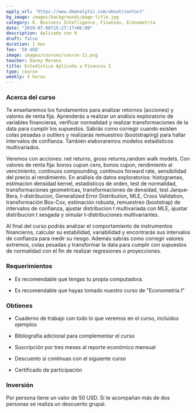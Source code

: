 ```yaml
---
apply_url: 'https://www.dmanalytic.com/about/contact'
bg_image: images/backgrounds/page-title.jpg
category: R, Business Intelligence, Finanzas, Econometría
date: "2019-07-06T15:27:17+06:00"
description: Aplicado con R
draft: false
duration: 1 mes
fee: '50 USD'
image: images/courses/course-11.png
teacher: Danny Moreno
title: Estadística Aplicada a Finanzas I
type: course
weekly: 4 horas
---
```



### Acerca del curso

Te enseñaremos los fundamentos para analizar retornos (acciones) y valores de renta fija. Aprenderás a realizar un análisis exploratorio de variables financieras, verificar normalidad y realizar transformaciones de la data para cumplir los supuestos. Sabrás como corregir cuando existen colas pesadas o outliers y realizarás remuestreo (bootstraping) para hallar intervalos de confianza. También elaboraremos modelos estadísticos multivariados.

Veremos con acciones: net returns, gross returns,random walk models. Con valores de renta fija: bonos cupon cero, bonos cupon, rendimiento al vencimiento, continuos compounding, continuos forward rate, sensibilidad del precio al rendimiento. En análisis de datos exploratorios: histogramas, estimacion densidad kernel, estadisticos de orden, test de normalidad, transformaciones geometricas, transformaciones de densidad, test Jarque-Bera, t-distribucion, Generalized Error Distribution, MLE, Cross Validation, transformación Box-Cox, estimación robusta, remuestreo (bootstrap) de intervalos de confianza, ajustar distribucion t multivariada con MLE, ajustar distribucion t sesgada y simular t-distribuciones multivariantes.

Al final del curso podrás analizar el comportamiento de instrumentos financieros, calcular su estabilidad, variabilidad y encontrarás sus intervalos de confianza para medir su riesgo. Además sabrás como corregir valores extremos, colas pesadas y transformar la data para cumplir con supuestos de normalidad con el fin de realizar regresiones o proyecciones.</p>


### Requerimientos

* Es recomendable que tengas tu propia computadora.

* Es recomendable que hayas tomado nuestro curso de "Econometría I"

### Obtienes

* Cuaderno de trabajo con todo lo que veremos en el curso, incluidos ejemplos

* Bibliografía adicional para complementar el curso

* Suscripción por tres meses al reporte económico mensual

* Descuento si continuas con el siguiente curso

* Certificado de participación


### Inversión

Por persona tiene un valor de 50 USD. Si te acompañan más de dos personas se realiza un descuento grupal.